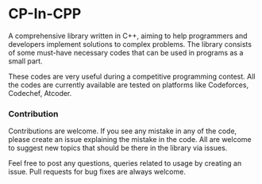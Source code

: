 # CP-In-CPP

A comprehensive library written in C++, aiming to help programmers and developers implement solutions to complex problems.
The library consists of some must-have necessary codes that can be used in programs as a small part. 

These codes are very useful during a competitive programming contest. All the codes are currently available are tested on platforms like Codeforces, Codechef, Atcoder.

### Contribution
Contributions are welcome.
If you see any mistake in any of the code, please create an issue explaining the mistake in the code.
All are welcome to suggest new topics that should be there in the library via issues.

Feel free to post any questions, queries related to usage by creating an issue.
Pull requests for bug fixes are always welcome.
